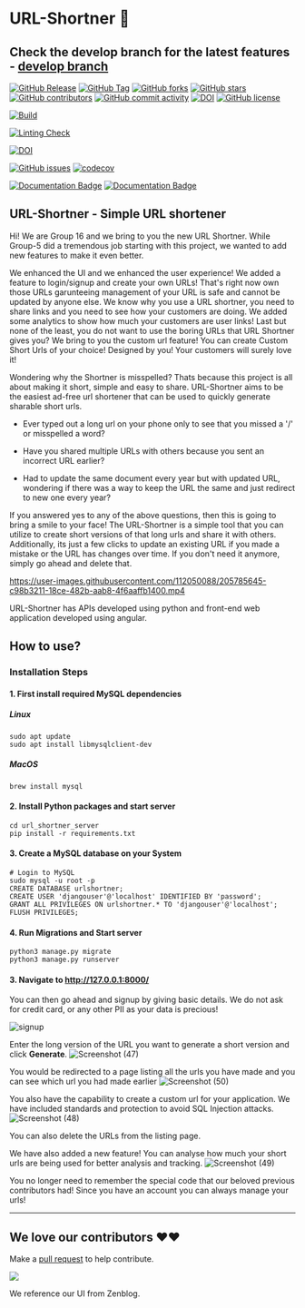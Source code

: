# URL-Shortner 🔗
## Check the develop branch for the latest features - [develop branch](https://github.com/fantastic-riddles/URL-Shortner/tree/develop)

[![GitHub Release](https://img.shields.io/github/v/release/AkashSarda3/URL-Shortner?style=plastic)](https://github.com/AkashSarda3/URL-Shortner/releases)
[![GitHub Tag](https://img.shields.io/github/v/tag/AkashSarda3/URL-Shortner?style=plastic)](https://github.com/AkashSarda3/URL-Shortner/releases)
[![GitHub forks](https://img.shields.io/github/forks/AkashSarda3/URL-Shortner)](https://github.com/AkashSarda3/URL-Shortner/network)
[![GitHub stars](https://img.shields.io/github/stars/AkashSarda3/URL-Shortner)](https://github.com/AkashSarda3/URL-Shortner/stargazers)
[![GitHub contributors](https://img.shields.io/github/contributors/AkashSarda3/URL-Shortner)](https://github.com/AkashSarda3/URL-Shortner/graphs/contributors)
[![GitHub commit activity](https://img.shields.io/github/commit-activity/m/AkashSarda3/URL-Shortner)](https://github.com/AkashSarda3/URL-Shortner/graphs/commit-activity)
[![DOI](https://zenodo.org/badge/537949437.svg)](https://zenodo.org/badge/latestdoi/537949437)
[![GitHub license](https://img.shields.io/github/license/AkashSarda3/URL-Shortner)](https://github.com/AkashSarda3/URL-Shortner/blob/main/LICENSE)

[![Build](https://github.com/AkashSarda3/URL-Shortner/actions/workflows/unit_test.yaml/badge.svg)](https://github.com/AkashSarda3/URL-Shortner/actions/workflows/unit_test.yaml)

[![Linting Check](https://github.com/AkashSarda3/URL-Shortner/actions/workflows/linting_workflow.yml/badge.svg)](https://github.com/AkashSarda3/URL-Shortner/actions/workflows/linting_workflow.yml)

[![DOI](https://zenodo.org/badge/568947164.svg)](https://zenodo.org/badge/latestdoi/568947164)

[![GitHub issues](https://img.shields.io/github/issues/AkashSarda3/URL-Shortner)](https://github.com/AkashSarda3/URL-Shortner/issues)
[![codecov](https://codecov.io/gh/AkashSarda3/URL-Shortner/branch/main/graph/badge.svg?token=RPORD3384B)](https://codecov.io/gh/AkashSarda3/URL-Shortner)

[![Documentation Badge](https://img.shields.io/badge/API_Documentation-pdoc-blue.svg)](https://lemon-desert-093c6c80f.2.azurestaticapps.net/)
[![Documentation Badge](https://img.shields.io/badge/APP_Documentation-compodoc-blue.svg)](https://victorious-sky-08a81ed0f.2.azurestaticapps.net/)

## URL-Shortner - Simple URL shortener

Hi! We are Group 16 and we bring to you the new URL Shortner. While Group-5 did a tremendous job starting with this project, we wanted to add new features to make it even better. 

We enhanced the UI and we enhanced the user experience!
We added a feature to login/signup and create your own URLs! That's right now own those URLs garunteeing management of your URL is safe and cannot be updated by anyone else.
We know why you use a URL shortner, you need to share links and you need to see how your customers are doing. We added some analytics to show how much your customers are user links!
Last but none of the least, you do not want to use the boring URLs that URL Shortner gives you? We bring to you the custom url feature!
You can create Custom Short Urls of your choice! Designed by you!
Your customers will surely love it!


Wondering why the Shortner is misspelled? Thats because this project is all about making it short, simple and easy to share.
URL-Shortner aims to be the easiest ad-free url shortener that can be used to quickly generate sharable short urls.

- Ever typed out a long url on your phone only to see that you missed a '/' or misspelled a word?

- Have you shared multiple URLs with others because you sent an incorrect URL earlier?

- Had to update the same document every year but with updated URL, wondering if there was a way to keep the URL the same and just redirect to new one every year?

If you answered yes to any of the above questions, then this is going to bring a smile to your face!
The URL-Shortner is a simple tool that you can utilize to create short versions of that long urls and share it with others. Additionally, its just a few clicks to update an existing URL if you made a mistake or the URL has changes over time. If you don't need it anymore, simply go ahead and delete that.


https://user-images.githubusercontent.com/112050088/205785645-c98b3211-18ce-482b-aab8-4f6aaffb1400.mp4


URL-Shortner has APIs developed using python and front-end web application developed using angular.

## How to use?

### Installation Steps
#### 1. First install required MySQL dependencies
##### Linux
```
sudo apt update
sudo apt install libmysqlclient-dev
```
##### MacOS
```
brew install mysql
```

#### 2. Install Python packages and start server
```
cd url_shortner_server
pip install -r requirements.txt
```

#### 3. Create a MySQL database on your System
```
# Login to MySQL
sudo mysql -u root -p
CREATE DATABASE urlshortner;
CREATE USER 'djangouser'@'localhost' IDENTIFIED BY 'password';
GRANT ALL PRIVILEGES ON urlshortner.* TO 'djangouser'@'localhost';
FLUSH PRIVILEGES;
```

#### 4. Run Migrations and Start server
```
python3 manage.py migrate
python3 manage.py runserver
```

#### 3. Navigate to http://127.0.0.1:8000/

You can then go ahead and signup by giving basic details. We do not ask for credit card, or any other PII as your data is precious!

![signup](https://user-images.githubusercontent.com/19202592/205764315-31ff66c6-0629-4bb6-a808-aefa9b8d2e7b.png)

Enter the long version of the URL you want to generate a short version and click **Generate**.
![Screenshot (47)](https://user-images.githubusercontent.com/19202592/205765335-38bd21cc-37e5-42f2-b687-c4a45adab907.png)

You would be redirected to a page listing all the urls you have made and you can see which url you had made earlier
![Screenshot (50)](https://user-images.githubusercontent.com/19202592/205765347-5ab09884-20db-403d-895e-1b6a852ef15c.png)

You also have the capability to create a custom url for your application. We have included standards and protection to avoid SQL Injection attacks.
![Screenshot (48)](https://user-images.githubusercontent.com/19202592/205765826-c4c532fd-f6ae-426f-9274-affc460b35cb.png)

You can also delete the URLs from the listing page. 

We have also added a new feature! You can analyse how much your short urls are being used for better analysis and tracking.
![Screenshot (49)](https://user-images.githubusercontent.com/19202592/205765449-3d934017-3416-48ea-87ec-d0f8e399a0df.png)

You no longer need to remember the special code that our beloved previous contributors had! Since you have an account you 
can always manage your urls!

---

## We love our contributors ❤️❤️

Make a [pull request](https://github.com/AkashSarda3/URL-Shortner/compare) to help contribute.

<a href="https://github.com/AkashSarda3/URL-Shortner/graphs/contributors">
  <img src="https://contrib.rocks/image?repo=AkashSarda3/URL-Shortner&columns=24&max=480" />
</a>

We reference our UI from Zenblog.
